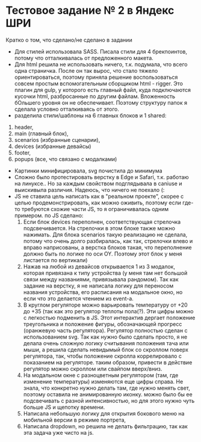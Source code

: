 # Тестовое задание № 2 в Яндекс ШРИ

Кратко о том, что сделано/не сделано в задании

- Для стилей использовала SASS. Писала стили для 4 брекпоинтов, потому что отталкивалась от предложенного макета.
- Для html решила не использовать ничего, т.к. подумала, что всего одна страничка. После он так вырос, что стало тяжело ориентироваться, поэтому приняла решение воспользоваться совсем простым вспомогательным сборщиком html - rigger. Это плагин для gulp, у которого есть главный файл, куда подключаются кусочки html, разбросанные по другим файлам. Вложенность бОльшего уровня он не обеспечивает. Поэтому структуру папок я сделала условно отталкиваясь от этого.
- разделила стили/шаблоны на 6 главных блоков и 1 shared:
 1. header,
 2. main (главный блок),
 3. scenarios (избранные сценарии),
 4. devices (избранные девайсы)
 5. footer,
 6. popups (все, что связано с модалками)

- Картинки минифицировала, svg почистила до минимума
- Сложно было протестировать верстку в Edge и Safari, т.к. работаю на линуксе.. Но за каждым свойством подглядывала в caniuse и выискивыла различия. Надеюсь, что ничего не поехало (:
- JS не ставила цель написать как в "реальном проекте", скорее с целью продемонстрировать, как можно оживить, поэтому если где-то требуются схожие части JS, то я ограничивалась одним примером. по JS сделано:
   1. Если блок devices переполнен, соответствующая стрелочка подсвечивается. На стрелочки в этом блоке также можно нажимать. Для блока scenarios такую реализацию не сделала, потому что очень долго разбиралась, как так, стрелочки влево и вправо наприсованы, а верстка блоков такая, что переполнение должно быть по логике по оси OY. Поэтому этот блок у меня листается по вертикали)
   2. Нажав на любой из девайсов открывается 1 из 3 модалок, которая привязана к типу устройства (у меня там нет большой связи между названиями, привязывала рандомом). Так как задание на верстку, я не написала логику для переносом названия устройства, его расписания на модальное окно, но если что это делается чтением из event-а.
   3. В круглом регуляторе можно варьировать температуру от +20 до +35 (так как это регулятор теплоты пола(?). Эти цифры можно с легкостью подменить в JS. Этот интерактив дергает положение треугольника и положение фигуры, обозначающей прогресс (оранжевую часть регулятора). Регулятор полностью сделан с использованием svg. Так как нужно было сделать просто, я не делала очень сложную логику считывания положения тача или мыши, а решила сделать невидымый блок со скроллом поверх регулятора, так, чтобы положение скролла коррелировало с показанием на регуляторе. таким образом, привести в действие регулятор можно скроллом или свайпом вверх/вниз.
   3. На модальном окне с разноцветным регулятором (там, где изменение температуры) изменяются еще цифры справа. Не знала, что конкретно нужно делать там, где нужно менять свет, поэтому оставила не анимированную иконку. можно было бы ее подсвечивать с разной интенсивностью, но для этого нужно чуть больше JS и щепотку времени.
   4. Написала небольшую логику для открытия бокового меню на мобильной версии в режиме портрета,
   5. Написала dropdown, но решила не делать фильтрацию, так как эта задача уже чисто на js.
   





